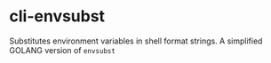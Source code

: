 # cli-envsubst
Substitutes environment variables in shell format strings. A simplified GOLANG version of `envsubst`

